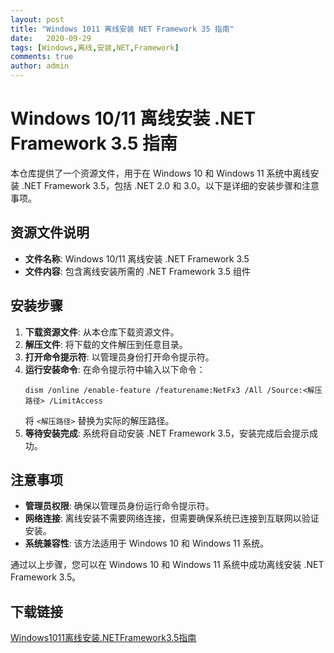 ```yaml
---
layout: post
title: "Windows 1011 离线安装 NET Framework 35 指南"
date:   2020-09-29
tags: [Windows,离线,安装,NET,Framework]
comments: true
author: admin
---
```

# Windows 10/11 离线安装 .NET Framework 3.5 指南

本仓库提供了一个资源文件，用于在 Windows 10 和 Windows 11 系统中离线安装 .NET Framework 3.5，包括 .NET 2.0 和 3.0。以下是详细的安装步骤和注意事项。

## 资源文件说明

- **文件名称**: Windows 10/11 离线安装 .NET Framework 3.5
- **文件内容**: 包含离线安装所需的 .NET Framework 3.5 组件

## 安装步骤

1. **下载资源文件**: 从本仓库下载资源文件。
2. **解压文件**: 将下载的文件解压到任意目录。
3. **打开命令提示符**: 以管理员身份打开命令提示符。
4. **运行安装命令**: 在命令提示符中输入以下命令：
   ```
   dism /online /enable-feature /featurename:NetFx3 /All /Source:<解压路径> /LimitAccess
   ```
   将 `<解压路径>` 替换为实际的解压路径。
5. **等待安装完成**: 系统将自动安装 .NET Framework 3.5，安装完成后会提示成功。

## 注意事项

- **管理员权限**: 确保以管理员身份运行命令提示符。
- **网络连接**: 离线安装不需要网络连接，但需要确保系统已连接到互联网以验证安装。
- **系统兼容性**: 该方法适用于 Windows 10 和 Windows 11 系统。

通过以上步骤，您可以在 Windows 10 和 Windows 11 系统中成功离线安装 .NET Framework 3.5。

## 下载链接

[Windows1011离线安装.NETFramework3.5指南](https://pan.quark.cn/s/528276560f58)